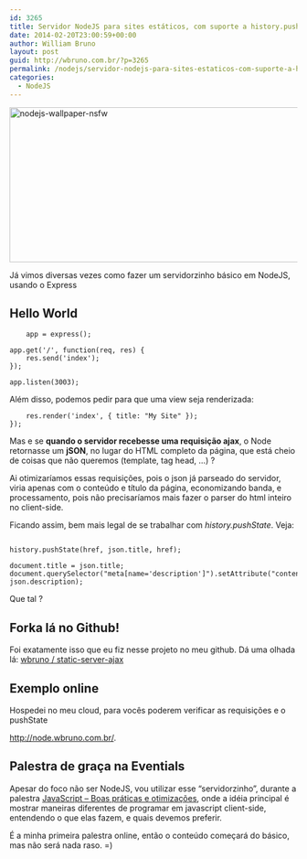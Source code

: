 ```yaml
---
id: 3265
title: Servidor NodeJS para sites estáticos, com suporte a history.pushState
date: 2014-02-20T23:00:59+00:00
author: William Bruno
layout: post
guid: http://wbruno.com.br/?p=3265
permalink: /nodejs/servidor-nodejs-para-sites-estaticos-com-suporte-a-history-pushstate/
categories:
  - NodeJS
---
```

<img src="/wp-content/uploads/2014/02/nodejs-wallpaper-nsfw.jpg" alt="nodejs-wallpaper-nsfw" width="800" height="271" class="aligncenter size-full wp-image-3268" />

<!--more-->



Já vimos diversas vezes como fazer um servidorzinho básico em NodeJS, usando o Express

## Hello World

```var express = require('express'),
    app = express();

app.get('/', function(req, res) {
    res.send('index');
});

app.listen(3003);
```

Além disso, podemos pedir para que uma view seja renderizada:

```app.get('/', function(req, res) {
    res.render('index', { title: "My Site" });
});
```

Mas e se **quando o servidor recebesse uma requisição ajax**, o Node retornasse um **jSON**, no lugar do HTML completo da página, que está cheio de coisas que não queremos (template, tag head, &#8230;) ?

Ai otimizaríamos essas requisições, pois o json já parseado do servidor, viria apenas com o conteúdo e título da página, economizando banda, e processamento, pois não precisaríamos mais fazer o parser do html inteiro no client-side.

Ficando assim, bem mais legal de se trabalhar com <var>history.pushState</var>. Veja:

```$content.innerHTML = json.content;

history.pushState(href, json.title, href);

document.title = json.title;
document.querySelector("meta[name='description']").setAttribute("content", json.description);
```

Que tal ?

## Forka lá no Github!

Foi exatamente isso que eu fiz nesse projeto no meu github. Dá uma olhada lá: [wbruno / static-server-ajax](https://github.com/wbruno/static-server-ajax)

## Exemplo online

Hospedei no meu cloud, para vocês poderem verificar as requisições e o pushState

<a href="http://node.wbruno.com.br/" rel="nofollow">http://node.wbruno.com.br/</a>.

## Palestra de graça na Eventials

Apesar do foco não ser NodeJS, vou utilizar esse &#8220;servidorzinho&#8221;, durante a palestra [JavaScript &#8211; Boas práticas e otimizações](https://www.eventials.com/pinceladasdaweb/javascript-boas-praticas-e-otimizacoes/), onde a idéia principal é mostrar maneiras diferentes de programar em javascript client-side, entendendo o que elas fazem, e quais devemos preferir.

É a minha primeira palestra online, então o conteúdo começará do básico, mas não será nada raso. =)
